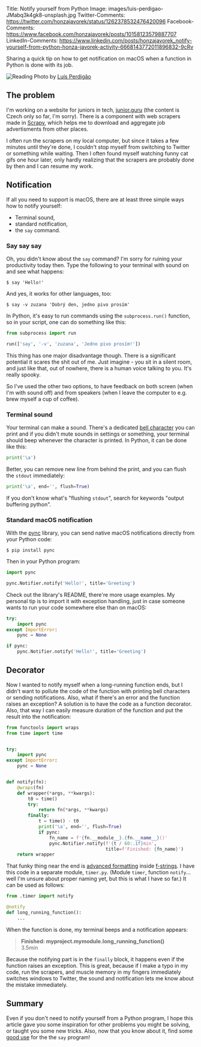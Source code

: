 Title: Notify yourself from Python
Image: images/luis-perdigao-JMabq3k4gk8-unsplash.jpg
Twitter-Comments: https://twitter.com/honzajavorek/status/1262378532476420096
Facebook-Comments: https://www.facebook.com/honzajavorek/posts/10158123579887707
LinkedIn-Comments: https://www.linkedin.com/posts/honzajavorek_notify-yourself-from-python-honza-javorek-activity-6668143772011896832-9cRv


Sharing a quick tip on how to get notification on macOS when a function in Python is done with its job.

![Reading]({static}/images/luis-perdigao-JMabq3k4gk8-unsplash.jpg)
Photo by [Luís Perdigão](https://unsplash.com/@scalabis)

## The problem

I'm working on a website for juniors in tech, [junior.guru](https://junior.guru/) (the content is Czech only so far, I'm sorry). There is a component with web scrapers made in [Scrapy](https://docs.scrapy.org/), which helps me to download and aggregate job advertisments from other places.

I often run the scrapers on my local computer, but since it takes a few minutes until they're done, I couldn't stop myself from switching to Twitter or something while waiting. Then I often found myself watching funny cat gifs one hour later, only hardly realizing that the scrapers are probably done by then and I can resume my work.

## Notification

If all you need to support is macOS, there are at least three simple ways how to notify yourself:

- Terminal sound,
- standard notification,
- the `say` command.

### Say say say

Oh, you didn't know about the `say` command? I'm sorry for ruining your productivity today then. Type the following to your terminal with sound on and see what happens:

```
$ say 'Hello!'
```

And yes, it works for other languages, too:

```
$ say -v zuzana 'Dobrý den, jedno pivo prosím'
```

In Python, it's easy to run commands using the `subprocess.run()` function, so in your script, one can do something like this:

```python
from subprocess import run

run(['say', '-v', 'zuzana', 'Jedno pivo prosím!'])
```

This thing has one major disadvantage though. There is a significant potential it scares the shit out of me. Just imagine - you sit in a silent room, and just like that, out of nowhere, there is a human voice talking to you. It's really spooky.

So I've used the other two options, to have feedback on both screen (when I'm with sound off) and from speakers (when I leave the computer to e.g. brew myself a cup of coffee).

### Terminal sound

Your terminal can make a sound. There's a dedicated [bell character](https://en.wikipedia.org/wiki/Bell_character) you can print and if you didn't mute sounds in settings or something, your terminal should beep whenever the character is printed. In Python, it can be done like this:

```python
print('\a')
```

Better, you can remove new line from behind the print, and you can flush the `stdout` immediately:

```python
print('\a', end='', flush=True)
```

If you don't know what's "flushing `stdout`", search for keywords "output buffering python".


### Standard macOS notification

With the [pync](https://pypi.org/project/pync/) library, you can send native macOS notifications directly from your Python code:

```text
$ pip install pync
```

Then in your Python program:

```python
import pync

pync.Notifier.notify('Hello!', title='Greeting')
```

Check out the library's README, there're more usage examples. My personal tip is to import it with exception handling, just in case someone wants to run your code somewhere else than on macOS:

```python
try:
    import pync
except ImportError:
    pync = None

if pync:
    pync.Notifier.notify('Hello!', title='Greeting')
```


## Decorator

Now I wanted to notify myself when a long-running function ends, but I didn't want to pollute the code of the function with printing bell characters or sending notifications. Also, what if there's an error and the function raises an exception? A solution is to have the code as a function decorator. Also, that way I can easily measure duration of the function and put the result into the notification:

```python
from functools import wraps
from time import time


try:
    import pync
except ImportError:
    pync = None


def notify(fn):
    @wraps(fn)
    def wrapper(*args, **kwargs):
        t0 = time()
        try:
            return fn(*args, **kwargs)
        finally:
            t = time() - t0
            print('\a', end='', flush=True)
            if pync:
                fn_name = f'{fn.__module__}.{fn.__name__}()'
                pync.Notifier.notify(f'{t / 60:.1f}min',
                                     title=f'Finished: {fn_name}')
    return wrapper
```

That funky thing near the end is [advanced formatting](https://pyformat.info/#number) inside [f-strings](https://realpython.com/python-f-strings/). I have this code in a separate module, `timer.py`. (Module `timer`, function `notify`… well I'm unsure about proper naming yet, but this is what I have so far.) It can be used as follows:

```python
from .timer import notify

@notify
def long_running_function():
    ...
```

When the function is done, my terminal beeps and a notification appears:

> **Finished: myproject.mymodule.long_running_function()**<br>
> 3.5min<br>

Because the notifying part is in the `finally` block, it happens even if the function raises an exception. This is great, because if I make a typo in my code, run the scrapers, and muscle memory in my fingers immediately switches windows to Twitter, the sound and notification lets me know about the mistake immediately.

## Summary

Even if you don't need to notify yourself from a Python program, I hope this article gave you some inspiration for other problems you might be solving, or taught you some new tricks. Also, now that you know about it, find some [good use](https://www.youtube.com/watch?v=uyV0IVItlM4) for the the `say` program!
